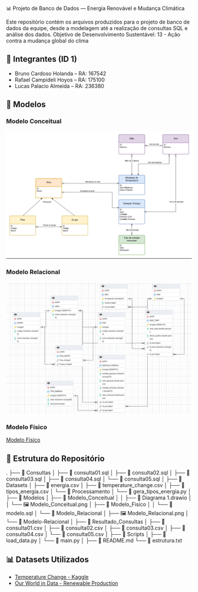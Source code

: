📊 Projeto de Banco de Dados — Energia Renovável e Mudança Climática

Este repositório contém os arquivos produzidos para o projeto de banco de dados da equipe, desde a modelagem até a realização de consultas SQL e análise dos dados.
Objetivo de Desenvolvimento Sustentável: 13 - Ação contra a mudança global do clima

## 👥 Integrantes (ID 1)

- Bruno Cardoso Holanda  – RA: 167542
- Rafael Campideli Hoyos – RA: 175100  
- Lucas Palacio Almeida  – RA: 236380


## 🧠 Modelos

### Modelo Conceitual

![Modelo Conceitual](Modelos/Modelo_Conceitual/Modelo_Conceitual.png)

### Modelo Relacional

![Modelo Relacional](Modelos/Modelo_Relacional/Modelo_Relacional.png)

### Modelo Físico

[Modelo Físico](https://github.com/Palacio-dev/Energia-renovavel-e-mudanca-climatica/tree/main/Modelos/Modelo_Fisico)


## 📁 Estrutura do Repositório

.
├── 📂 Consultas
│   ├── 📄 consulta01.sql
│   ├── 📄 consulta02.sql
│   ├── 📄 consulta03.sql
│   ├── 📄 consulta04.sql
│   └── 📄 consulta05.sql
│
├── 📂 Datasets
│   ├── 📄 energia.csv
│   ├── 📄 temperature_change.csv
│   ├── 📄 tipos_energia.csv
│   └── 📂 Processamento
│       └── 🐍 gera_tipos_energia.py
│
├── 📂 Modelos
│   ├── 📂 Modelo_Conceitual
│   │   ├── 🧩 Diagrama 1.drawio
│   │   └── 🖼️ Modelo_Conceitual.png
│   ├── 📂 Modelo_Fisico
│   │   └── 💾 modelo.sql
│   └── 📂 Modelo_Relacional
│       ├── 🖼️ Modelo_Relacional.png
│       └── 📄 Modelo-Relacional
│
├── 📂 Resultado_Consultas
│   ├── 📄 consulta01.csv
│   ├── 📄 consulta02.csv
│   ├── 📄 consulta03.csv
│   ├── 📄 consulta04.csv
│   └── 📄 consulta05.csv
│
├── 📂 Scripts
│   ├── 🐍 load_data.py
│   └── 🐍 main.py
│
├── 📄 README.md
└── 📄 estrutura.txt



## 📊 Datasets Utilizados

- [Temperature Change - Kaggle](https://www.kaggle.com/datasets/sevgisarac/temperature-change)
- [Our World in Data - Renewable Production](https://ourworldindata.org/grapher/modern-renewable-prod?tab=table)



    
